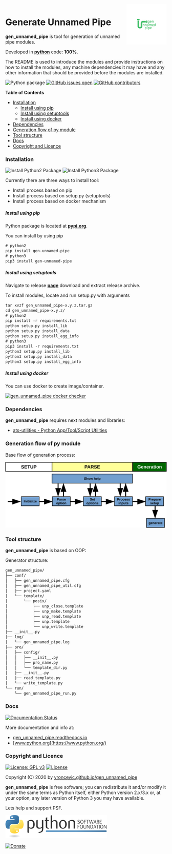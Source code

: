 <img align="right" src="https://raw.githubusercontent.com/vroncevic/gen_unnamed_pipe/dev/docs/gen_unnamed_pipe_logo.png" width="25%">

# Generate Unnamed Pipe

**gen_unnamed_pipe** is tool for generation of unnamed pipe modules.

Developed in **[python](https://www.python.org/)** code: **100%**.

The README is used to introduce the modules and provide instructions on
how to install the modules, any machine dependencies it may have and any
other information that should be provided before the modules are installed.

![Python package](https://github.com/vroncevic/gen_unnamed_pipe/workflows/Python%20package%20gen_unnamed_pipe/badge.svg?branch=master) [![GitHub issues open](https://img.shields.io/github/issues/vroncevic/gen_unnamed_pipe.svg)](https://github.com/vroncevic/gen_unnamed_pipe/issues) [![GitHub contributors](https://img.shields.io/github/contributors/vroncevic/gen_unnamed_pipe.svg)](https://github.com/vroncevic/gen_unnamed_pipe/graphs/contributors)

<!-- START doctoc generated TOC please keep comment here to allow auto update -->
<!-- DON'T EDIT THIS SECTION, INSTEAD RE-RUN doctoc TO UPDATE -->
**Table of Contents**

- [Installation](#installation)
    - [Install using pip](#install-using-pip)
    - [Install using setuptools](#install-using-setuptools)
    - [Install using docker](#install-using-docker)
- [Dependencies](#dependencies)
- [Generation flow of py module](#generation-flow-of-py-module)
- [Tool structure](#tool-structure)
- [Docs](#docs)
- [Copyright and Licence](#copyright-and-licence)

<!-- END doctoc generated TOC please keep comment here to allow auto update -->

### Installation

![Install Python2 Package](https://github.com/vroncevic/gen_unnamed_pipe/workflows/Install%20Python2%20Package%20gen_unnamed_pipe/badge.svg?branch=master) ![Install Python3 Package](https://github.com/vroncevic/gen_unnamed_pipe/workflows/Install%20Python3%20Package%20gen_unnamed_pipe/badge.svg?branch=master)

Currently there are three ways to install tool:
* Install process based on pip
* Install process based on setup.py (setuptools)
* Install process based on docker mechanism

##### Install using pip

Python package is located at **[pypi.org](https://pypi.org/project/gen-unnamed-pipe/)**.

You can install by using pip
```
# python2
pip install gen-unnamed-pipe
# python3
pip3 install gen-unnamed-pipe
```

##### Install using setuptools

Navigate to release **[page](https://github.com/vroncevic/gen_unnamed_pipe/releases/)** download and extract release archive.

To install modules, locate and run setup.py with arguments
```
tar xvzf gen_unnamed_pipe-x.y.z.tar.gz
cd gen_unnamed_pipe-x.y.z/
# python2
pip install -r requirements.txt
python setup.py install_lib
python setup.py install_data
python setup.py install_egg_info
# python3
pip3 install -r requirements.txt
python3 setup.py install_lib
python3 setup.py install_data
python3 setup.py install_egg_info
```

##### Install using docker

You can use docker to create image/container.

[![gen_unnamed_pipe docker checker](https://github.com/vroncevic/gen_unnamed_pipe/workflows/gen_unnamed_pipe%20docker%20checker/badge.svg)](https://github.com/vroncevic/gen_unnamed_pipe/actions?query=workflow%3A%22gen_unnamed_pipe+docker+checker%22)

### Dependencies

**gen_unnamed_pipe** requires next modules and libraries:

* [ats-utilities - Python App/Tool/Script Utilities](https://vroncevic.github.io/ats_utilities)

### Generation flow of py module

Base flow of generation process:

![alt tag](https://raw.githubusercontent.com/vroncevic/gen_unnamed_pipe/dev/docs/gen_unnamed_pipe_flow.png)

### Tool structure

**gen_unnamed_pipe** is based on OOP:

Generator structure:

```
gen_unnamed_pipe/
├── conf/
│   ├── gen_unnamed_pipe.cfg
│   ├── gen_unnamed_pipe_util.cfg
│   ├── project.yaml
│   └── template/
│       └── posix/
│           ├── unp_close.template
│           ├── unp_make.template
│           ├── unp_read.template
│           ├── unp.template
│           └── unp_write.template
├── __init__.py
├── log/
│   └── gen_unnamed_pipe.log
├── pro/
│   ├── config/
│   │   ├── __init__.py
│   │   ├── pro_name.py
│   │   └── template_dir.py
│   ├── __init__.py
│   ├── read_template.py
│   └── write_template.py
└── run/
    └── gen_unnamed_pipe_run.py
```

### Docs

[![Documentation Status](https://readthedocs.org/projects/gen_unnamed_pipe/badge/?version=latest)](https://gen_unnamed_pipe.readthedocs.io/projects/gen_unnamed_pipe/en/latest/?badge=latest)

More documentation and info at:
* [gen_unnamed_pipe.readthedocs.io](https://gen_unnamed_pipe.readthedocs.io/en/latest/)
* [www.python.org](https://www.python.org/)

### Copyright and Licence

[![License: GPL v3](https://img.shields.io/badge/License-GPLv3-blue.svg)](https://www.gnu.org/licenses/gpl-3.0) [![License](https://img.shields.io/badge/License-Apache%202.0-blue.svg)](https://opensource.org/licenses/Apache-2.0)

Copyright (C) 2020 by [vroncevic.github.io/gen_unnamed_pipe](https://vroncevic.github.io/gen_unnamed_pipe)

**gen_unnamed_pipe** is free software; you can redistribute it and/or modify
it under the same terms as Python itself, either Python version 2.x/3.x or,
at your option, any later version of Python 3 you may have available.

Lets help and support PSF.

[![Python Software Foundation](https://raw.githubusercontent.com/vroncevic/gen_unnamed_pipe/dev/docs/psf-logo-alpha.png)](https://www.python.org/psf/)

[![Donate](https://www.paypalobjects.com/en_US/i/btn/btn_donateCC_LG.gif)](https://psfmember.org/index.php?q=civicrm/contribute/transact&reset=1&id=2)
